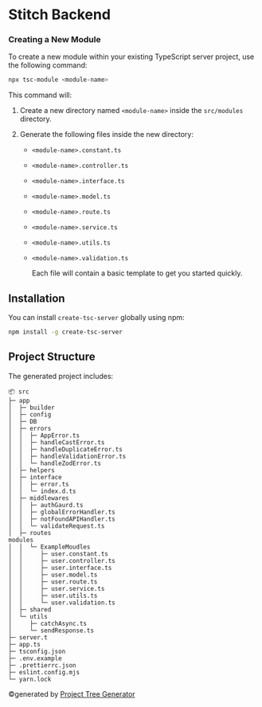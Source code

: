 # Stitch Backend

### Creating a New Module

To create a new module within your existing TypeScript server project, use the following command:

```bash
npx tsc-module <module-name>
```

This command will:

1. Create a new directory named `<module-name>` inside the `src/modules` directory.
2. Generate the following files inside the new directory:

   - `<module-name>.constant.ts`
   - `<module-name>.controller.ts`
   - `<module-name>.interface.ts`
   - `<module-name>.model.ts`
   - `<module-name>.route.ts`
   - `<module-name>.service.ts`
   - `<module-name>.utils.ts`
   - `<module-name>.validation.ts`

     Each file will contain a basic template to get you started quickly.


## Installation

You can install `create-tsc-server` globally using npm:

```bash
npm install -g create-tsc-server
```


## Project Structure

The generated project includes:

```
📦 src
├─ app
│  ├─ builder
│  ├─ config
│  ├─ DB
│  ├─ errors
│  │  ├─ AppError.ts
│  │  ├─ handleCastError.ts
│  │  ├─ handleDuplicateError.ts
│  │  ├─ handleValidationError.ts
│  │  └─ handleZodError.ts
│  ├─ helpers
│  ├─ interface
│  │  ├─ error.ts
│  │  └─ index.d.ts
│  ├─ middlewares
│  │  ├─ authGaurd.ts
│  │  ├─ globalErrorHandler.ts
│  │  ├─ notFoundAPIHandler.ts
│  │  └─ validateRequest.ts
│  ├─ routes
modules
│  │  └─ ExampleMoudles
│  │     ├─ user.constant.ts
│  │     ├─ user.controller.ts
│  │     ├─ user.interface.ts
│  │     ├─ user.model.ts
│  │     ├─ user.route.ts
│  │     ├─ user.service.ts
│  │     ├─ user.utils.ts
│  │     └─ user.validation.ts
│  ├─ shared
│  └─ utils
│     ├─ catchAsync.ts
│     └─ sendResponse.ts
├─ server.t
├─ app.ts
├─ tsconfig.json
├─ .env.example
├─ .prettierrc.json
├─ eslint.config.mjs
└─ yarn.lock
```

©generated by [Project Tree Generator](https://woochanleee.github.io/project-tree-generator)

